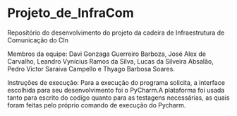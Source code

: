 # Projeto_de_InfraCom
Repositório do desenvolvimento do projeto da cadeira de Infraestrutura de Comunicação do CIn

Membros da equipe: Davi Gonzaga Guerreiro Barboza, José Alex de Carvalho, Leandro Vynícius Ramos da Silva, Lucas da Silveira Absalão, Pedro Victor Saraiva Campello e Thyago Barbosa Soares.

Instruções de execução: Para a execução do programa solicita, a interface escolhida para seu desenvolvimento foi o PyCharm.A plataforma foi usada tanto para escrito do codígo quanto para as testagens necessárias, as quais foram feitas pelo próprio comando de execução do Pycharm.
